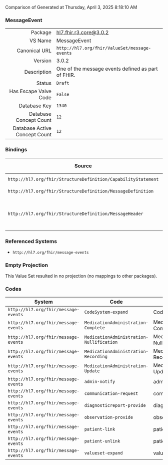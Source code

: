 Comparison of 
Generated at Thursday, April 3, 2025 8:18:10 AM

### MessageEvent

|      |     |
| ---: | --- |
| Package | hl7.fhir.r3.core@3.0.2 |
| VS Name | MessageEvent |
| Canonical URL | `http://hl7.org/fhir/ValueSet/message-events` |
| Version | 3.0.2 |
| Description | One of the message events defined as part of FHIR. |
| Status | `Draft` |
| Has Escape Valve Code | `False` |
| Database Key | `1340` |
| Database Concept Count | `12` |
| Database Active Concept Count | `12` |
### Bindings

| Source | Element | Binding | Strength | Element Short |
| ------ | ------- | ------- | -------- | ------------- |
| `http://hl7.org/fhir/StructureDefinition/CapabilityStatement` | `CapabilityStatement.messaging.event.code` | `http://hl7.org/fhir/ValueSet/message-events` | `Example` | Event type |
| `http://hl7.org/fhir/StructureDefinition/MessageDefinition` | `MessageDefinition.event` | `http://hl7.org/fhir/ValueSet/message-events` | `Example` | Event type |
| `http://hl7.org/fhir/StructureDefinition/MessageHeader` | `MessageHeader.event` | `http://hl7.org/fhir/ValueSet/message-events` | `Example` | Code for the event this message represents |

### Referenced Systems

* `http://hl7.org/fhir/message-events`
### Empty Projection

This Value Set resulted in no projection (no mappings to other packages).

### Codes

| System | Code | Display |
| ------ | ---- | ------- |
| `http://hl7.org/fhir/message-events` | `CodeSystem-expand` | CodeSystem-expand |
| `http://hl7.org/fhir/message-events` | `MedicationAdministration-Complete` | MedicationAdministration-Complete |
| `http://hl7.org/fhir/message-events` | `MedicationAdministration-Nullification` | MedicationAdministration-Nullification |
| `http://hl7.org/fhir/message-events` | `MedicationAdministration-Recording` | MedicationAdministration-Recording |
| `http://hl7.org/fhir/message-events` | `MedicationAdministration-Update` | MedicationAdministration-Update |
| `http://hl7.org/fhir/message-events` | `admin-notify` | admin-notify |
| `http://hl7.org/fhir/message-events` | `communication-request` | communication-request |
| `http://hl7.org/fhir/message-events` | `diagnosticreport-provide` | diagnosticreport-provide |
| `http://hl7.org/fhir/message-events` | `observation-provide` | observation-provide |
| `http://hl7.org/fhir/message-events` | `patient-link` | patient-link |
| `http://hl7.org/fhir/message-events` | `patient-unlink` | patient-unlink |
| `http://hl7.org/fhir/message-events` | `valueset-expand` | valueset-expand |

